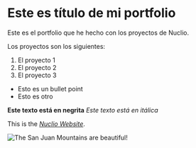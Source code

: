 # Este es título de mi portfolio

Este es el portfolio que he hecho con los proyectos de Nuclio.

Los proyectos son los siguientes:

1. El proyecto 1
2. El proyecto 2
3. El proyecto 3

* Esto es un bullet point
* Esto es otro

**Este texto está en negrita**
*Este texto está en itálica*

This is the *[Nuclio Website](https://nuclio.school/all-programs/?utm_term=nuclio%20digital%20school&utm_campaign=GA_HK_STR_BT&utm_source=adwords&utm_medium=ppc&hsa_acc=2437662595&hsa_cam=17850993516&hsa_grp=137057630853&hsa_ad=601634164554&hsa_src=g&hsa_tgt=kwd-798304967939&hsa_kw=nuclio%20digital%20school&hsa_mt=e&hsa_net=adwords&hsa_ver=3&gad_source=1&gclid=CjwKCAjw26KxBhBDEiwAu6KXt_iD-F8O_mq_BzQOAynsB-Fvr6uPnueIFhZ8B4K-bBqRO8TZeb_kjBoCiEwQAvD_BwE)*.


![The San Juan Mountains are beautiful!](/assets/images/san-juan-mountains.avif "San Juan Mountains")